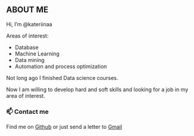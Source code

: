 ## ABOUT ME

Hi, I’m @kateriinaa

Areas of interest:
- Database
- Machine Learning
- Data mining
- Automation and process optimization

Not long ago I finished Data science courses. 

Now I am willing to develop hard and soft skills and looking for a job in my area of interest.

### 📫 Contact me

Find me on [Github](https://github.com/kateriinaa) or just send a letter to [Gmail](petrova.kateriina@gmail.com)

<!---
kateriinaa/kateriinaa is a ✨ special ✨ repository because its `README.md` (this file) appears on your GitHub profile.
You can click the Preview link to take a look at your changes.
--->
